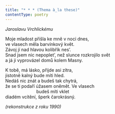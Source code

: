 ```yaml
---
title: "* * * (Thema à_la these)"
contentType: poetry
---
```


<section>

_Jaroslavu Vrchlickému_

Moje mladost přišla ke mně v noci dnes,  
ve vlasech měla barvínkový květ.  
Závoj jí nad hlavou kolibřík nes’.  
Snad jsem nic nepoplet’, než slunce rozkrojilo svět  
a já ji vyprovázel domů kolem Masny.

K tobě, má lásko, přijde asi zítra,  
jistotně kalný bude míti hled.  
Nedáš nic znát a budeš tak chytrá,  
že se ti podaří úžasem oněmět. Ve vlasech  
                         budeš míti vklet  
diadém vcítění, šperk čarokrásný.

_(rekonstrukce z roku 1990)_

</section>
